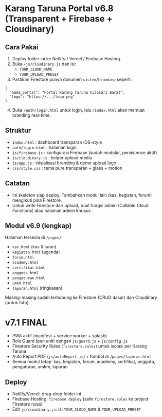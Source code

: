
# Karang Taruna Portal v6.8 (Transparent + Firebase + Cloudinary)

## Cara Pakai
1) Deploy folder ini ke Netlify / Vercel / Firebase Hosting.
2) Buka `/js/cloudinary.js` dan isi:
   - `YOUR_CLOUD_NAME`
   - `YOUR_UPLOAD_PRESET`
3) Pastikan Firestore punya dokumen `sistem/branding` seperti:
```
{
  "nama_portal": "Portal Karang Taruna Cilosari Barat",
  "logo": "https://.../logo.png"
}
```
4) Buka `/auth/login.html` untuk login, lalu `/index.html` akan memuat branding real-time.

## Struktur
- `index.html` : dashboard transparan iOS-style
- `auth/login.html` : halaman login
- `js/firebase.js` : konfigurasi Firebase (sudah modular, persistence aktif)
- `js/cloudinary.js` : helper upload media
- `js/app.js` : inisialisasi branding & demo upload logo
- `css/style.css` : tema pure transparan + glass + motion

## Catatan
- Ini skeleton siap deploy. Tambahkan modul lain (kas, kegiatan, forum) mengikuti pola Firestore.
- Untuk write Firestore dari upload, buat fungsi admin (Callable Cloud Functions) atau halaman admin khusus.


## Modul v6.9 (lengkap)
Halaman tersedia di `/pages/`:
- `kas.html` (kas & iuran)
- `kegiatan.html` (agenda)
- `forum.html`
- `academy.html`
- `sertifikat.html`
- `anggota.html`
- `pengaturan.html`
- `umkm.html`
- `laporan.html` (ringkasan)

Masing-masing sudah terhubung ke Firestore (CRUD dasar) dan Cloudinary (untuk foto).


# v7.1 FINAL
- PWA aktif (manifest + service worker + splash)
- Role Guard (per-unit) dengan `js/guard.js` + `js/config.js`
- Firestore Security Rules (`firestore.rules`) untuk isolasi per Karang Taruna
- Auto Report PDF (`js/autoReport.js`) + tombol di `/pages/laporan.html`
- Semua modul tetap: kas, kegiatan, forum, academy, sertifikat, anggota, pengaturan, umkm, laporan

## Deploy
- Netlify/Vercel: drag-drop folder ini
- Firebase Hosting: `firebase deploy` (salin `firestore.rules` ke project Firestore rules)
- Edit `js/cloudinary.js`: isi `YOUR_CLOUD_NAME` & `YOUR_UPLOAD_PRESET`

